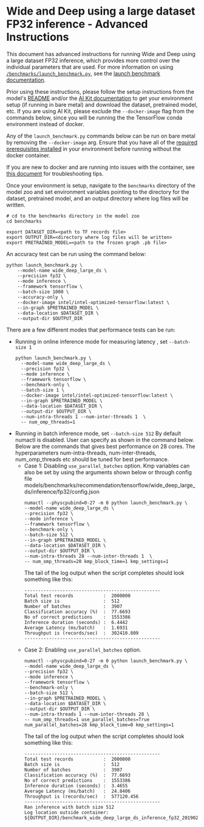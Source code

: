 <!--- 0. Title -->
<!-- This document is auto-generated using markdown fragments and the model-builder -->
<!-- To make changes to this doc, please change the fragments instead of modifying this doc directly -->
# Wide and Deep using a large dataset FP32 inference - Advanced Instructions

<!-- 10. Description -->
This document has advanced instructions for running Wide and Deep using a large dataset FP32
inference, which provides more control over the individual parameters that
are used. For more information on using [`/benchmarks/launch_benchmark.py`](/benchmarks/launch_benchmark.py),
see the [launch benchmark documentation](/docs/general/tensorflow/LaunchBenchmark.md).

Prior using these instructions, please follow the setup instructions from
the model's [README](README.md) and/or the
[AI Kit documentation](/docs/general/tensorflow/AIKit.md) to get your environment
setup (if running in bare metal) and download the dataset, pretrained model, etc.
If you are using AI Kit, please exclude the `--docker-image` flag from the
commands below, since you will be running the the TensorFlow conda environment
instead of docker.

<!-- 55. Docker arg -->
Any of the `launch_benchmark.py` commands below can be run on bare metal by
removing the `--docker-image` arg. Ensure that you have all of the
[required prerequisites installed](README.md#bare-metal) in your environment
before running without the docker container.

If you are new to docker and are running into issues with the container,
see [this document](/docs/general/docker.md) for troubleshooting tips.

<!-- 50. Launch benchmark instructions -->
Once your environment is setup, navigate to the `benchmarks` directory of
the model zoo and set environment variables pointing to the directory for the
dataset, pretrained model, and an output directory where log
files will be written.

```
# cd to the benchmarks directory in the model zoo
cd benchmarks

export DATASET_DIR=<path to TF records file>
export OUTPUT_DIR=<directory where log files will be written>
export PRETRAINED_MODEL=<path to the frozen graph .pb file>
```

An accuracy test can be run using the command below:
```
python launch_benchmark.py \
    --model-name wide_deep_large_ds \
    --precision fp32 \
    --mode inference \
    --framework tensorflow \
    --batch-size 1000 \
    --accuracy-only \
    --docker-image intel/intel-optimized-tensorflow:latest \
    --in-graph $PRETRAINED_MODEL \
    --data-location $DATASET_DIR \
    --output-dir $OUTPUT_DIR
```

There are a few different modes that performance tests can be run:
* Running in online inference mode for measuring latency , set `--batch-size 1`
  ```
  python launch_benchmark.py \
    --model-name wide_deep_large_ds \
    --precision fp32 \
    --mode inference \
    --framework tensorflow \
    --benchmark-only \
    --batch-size 1 \
    --docker-image intel/intel-optimized-tensorflow:latest \
    --in-graph $PRETRAINED_MODEL \
    --data-location $DATASET_DIR \
    --output-dir $OUTPUT_DIR \
    --num-intra-threads 1 --num-inter-threads 1  \
    -- num_omp_threads=1
  ```
* Running in batch inference mode, set `--batch-size 512`
  By default numactl is disabled. User can specify as shown in the command below.
  Below are the commands that gives best performance on 28 cores. The
  hyperparameters  num-intra-threads, num-inter-threads, num_omp_threads etc
  should be tuned for best performance.
  * Case 1: Disabling `use_parallel_batches` option. Kmp variables can also
    be set by using the arguments shown below or through config file
    models/benchmarks/recommendation/tensorflow/wide_deep_large_ds/inference/fp32/config.json
    ```
    numactl --physcpubind=0-27 -m 0 python launch_benchmark.py \
    --model-name wide_deep_large_ds \
    --precision fp32 \
    --mode inference \
    --framework tensorflow \
    --benchmark-only \
    --batch-size 512 \
    --in-graph $PRETRAINED_MODEL \
    --data-location $DATASET_DIR \
    --output-dir $OUTPUT_DIR \
    --num-intra-threads 28 --num-inter-threads 1  \
    -- num_omp_threads=20 kmp_block_time=1 kmp_settings=1
    ```
    The tail of the log output when the script completes should look something like this:
    ```
    --------------------------------------------------
    Total test records           :  2000000
    Batch size is                :  512
    Number of batches            :  3907
    Classification accuracy (%)  :  77.6693
    No of correct predictions    :  1553386
    Inference duration (seconds) :  6.4442
    Average Latency (ms/batch)   :  1.6931
    Throughput is (records/sec)  :  302410.809
    --------------------------------------------------
    ```
  * Case 2: Enabling `use_parallel_batches` option.
    ```
    numactl --physcpubind=0-27 -m 0 python launch_benchmark.py \
    --model-name wide_deep_large_ds \
    --precision fp32 \
    --mode inference \
    --framework tensorflow \
    --benchmark-only \
    --batch-size 512 \
    --in-graph $PRETRAINED_MODEL \
    --data-location $DATASET_DIR \
    --output-dir $OUTPUT_DIR \
    --num-intra-threads 1 --num-inter-threads 28 \
    -- num_omp_threads=1 use_parallel_batches=True num_parallel_batches=28 kmp_block_time=0 kmp_settings=1
    ```
    The tail of the log output when the script completes should look something like this:
    ```
    --------------------------------------------------
    Total test records           :  2000000
    Batch size is                :  512
    Number of batches            :  3907
    Classification accuracy (%)  :  77.6693
    No of correct predictions    :  1553386
    Inference duration (seconds) :  3.4655
    Average Latency (ms/batch)   :  24.8406
    Throughput is (records/sec)  :  577120.456
    --------------------------------------------------
    Ran inference with batch size 512
    Log location outside container: ${OUTPUT_DIR}/benchmark_wide_deep_large_ds_inference_fp32_20190225_062206.log
    ```

